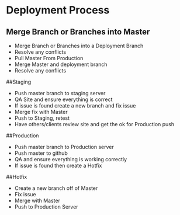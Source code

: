 # Deployment Process

## Merge Branch or Branches into Master
* Merge Branch or Branches into a Deployment Branch
* Resolve any conflicts
* Pull Master From Production
* Merge Master and deployment branch
* Resolve any conflicts

##Staging
* Push master branch to staging server
* QA Site and ensure everything is correct
 * If issue is found create a new branch and fix issue
 * Merge fix with Master
 * Push to Staging, retest
* Have others/clients review site and get the ok for Production push

##Production
* Push master branch to Production server
* Push master to github
* QA and ensure everything is working correctly
 * If issue is found then create a Hotfix
 
##Hotfix
* Create a new branch off of Master
* Fix issue
* Merge with Master
* Push to Production Server